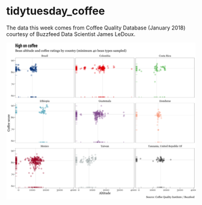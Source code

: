 # tidytuesday_coffee
The data this week comes from Coffee Quality Database (January 2018) courtesy of Buzzfeed Data Scientist James LeDoux. 

<img src="https://github.com/lhopkins78/tidytuesday_coffee/blob/master/high.png?raw=true">
